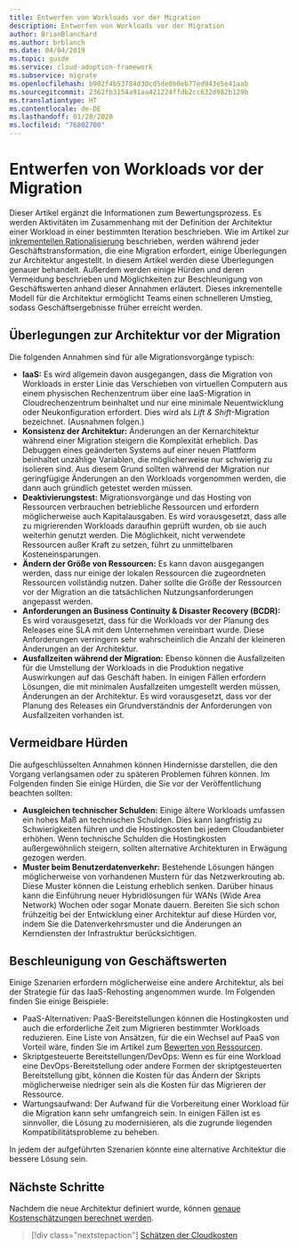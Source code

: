 ```yaml
---
title: Entwerfen von Workloads vor der Migration
description: Entwerfen von Workloads vor der Migration
author: BrianBlanchard
ms.author: brblanch
ms.date: 04/04/2019
ms.topic: guide
ms.service: cloud-adoption-framework
ms.subservice: migrate
ms.openlocfilehash: b902f4b53784d30cd5de0b0eb77ed943e5e41aab
ms.sourcegitcommit: 2362fb3154a91aa421224ffdb2cc632d982b129b
ms.translationtype: HT
ms.contentlocale: de-DE
ms.lasthandoff: 01/28/2020
ms.locfileid: "76802700"
---
```

# <a name="architect-workloads-prior-to-migration"></a>Entwerfen von Workloads vor der Migration

Dieser Artikel ergänzt die Informationen zum Bewertungsprozess. Es werden Aktivitäten im Zusammenhang mit der Definition der Architektur einer Workload in einer bestimmten Iteration beschrieben. Wie im Artikel zur [inkrementellen Rationalisierung](../../../digital-estate/rationalize.md) beschrieben, werden während jeder Geschäftstransformation, die eine Migration erfordert, einige Überlegungen zur Architektur angestellt. In diesem Artikel werden diese Überlegungen genauer behandelt. Außerdem werden einige Hürden und deren Vermeidung beschrieben und Möglichkeiten zur Beschleunigung von Geschäftswerten anhand dieser Annahmen erläutert. Dieses inkrementelle Modell für die Architektur ermöglicht Teams einen schnelleren Umstieg, sodass Geschäftsergebnisse früher erreicht werden.

## <a name="architecture-assumptions-prior-to-migration"></a>Überlegungen zur Architektur vor der Migration

Die folgenden Annahmen sind für alle Migrationsvorgänge typisch:

- **IaaS:** Es wird allgemein davon ausgegangen, dass die Migration von Workloads in erster Linie das Verschieben von virtuellen Computern aus einem physischen Rechenzentrum über eine IaaS-Migration in Cloudrechenzentrum beinhaltet und nur eine minimale Neuentwicklung oder Neukonfiguration erfordert. Dies wird als _Lift & Shift_-Migration bezeichnet. (Ausnahmen folgen.)
- **Konsistenz der Architektur:** Änderungen an der Kernarchitektur während einer Migration steigern die Komplexität erheblich. Das Debuggen eines geänderten Systems auf einer neuen Plattform beinhaltet unzählige Variablen, die möglicherweise nur schwierig zu isolieren sind. Aus diesem Grund sollten während der Migration nur geringfügige Änderungen an den Workloads vorgenommen werden, die dann auch gründlich getestet werden müssen.
- **Deaktivierungstest:** Migrationsvorgänge und das Hosting von Ressourcen verbrauchen betriebliche Ressourcen und erfordern möglicherweise auch Kapitalausgaben. Es wird vorausgesetzt, dass alle zu migrierenden Workloads daraufhin geprüft wurden, ob sie auch weiterhin genutzt werden. Die Möglichkeit, nicht verwendete Ressourcen außer Kraft zu setzen, führt zu unmittelbaren Kosteneinsparungen.
- **Ändern der Größe von Ressourcen:** Es kann davon ausgegangen werden, dass nur einige der lokalen Ressourcen die zugeordneten Ressourcen vollständig nutzen. Daher sollte die Größe der Ressourcen vor der Migration an die tatsächlichen Nutzungsanforderungen angepasst werden.
- **Anforderungen an Business Continuity & Disaster Recovery (BCDR):** Es wird vorausgesetzt, dass für die Workloads vor der Planung des Releases eine SLA mit dem Unternehmen vereinbart wurde. Diese Anforderungen verringern sehr wahrscheinlich die Anzahl der kleineren Änderungen an der Architektur.
- **Ausfallzeiten während der Migration:** Ebenso können die Ausfallzeiten für die Umstellung der Workloads in die Produktion negative Auswirkungen auf das Geschäft haben. In einigen Fällen erfordern Lösungen, die mit minimalen Ausfallzeiten umgestellt werden müssen, Änderungen an der Architektur. Es wird vorausgesetzt, dass vor der Planung des Releases ein Grundverständnis der Anforderungen von Ausfallzeiten vorhanden ist.

## <a name="roadblocks-that-can-be-avoided"></a>Vermeidbare Hürden

Die aufgeschlüsselten Annahmen können Hindernisse darstellen, die den Vorgang verlangsamen oder zu späteren Problemen führen können. Im Folgenden finden Sie einige Hürden, die Sie vor der Veröffentlichung beachten sollten:

- **Ausgleichen technischer Schulden:** Einige ältere Workloads umfassen ein hohes Maß an technischen Schulden. Dies kann langfristig zu Schwierigkeiten führen und die Hostingkosten bei jedem Cloudanbieter erhöhen. Wenn technische Schulden die Hostingkosten außergewöhnlich steigern, sollten alternative Architekturen in Erwägung gezogen werden.
- **Muster beim Benutzerdatenverkehr:** Bestehende Lösungen hängen möglicherweise von vorhandenen Mustern für das Netzwerkrouting ab. Diese Muster können die Leistung erheblich senken. Darüber hinaus kann die Einführung neuer Hybridlösungen für WANs (Wide Area Network) Wochen oder sogar Monate dauern. Bereiten Sie sich schon frühzeitig bei der Entwicklung einer Architektur auf diese Hürden vor, indem Sie die Datenverkehrsmuster und die Änderungen an Kerndiensten der Infrastruktur berücksichtigen.

## <a name="accelerate-business-value"></a>Beschleunigung von Geschäftswerten

Einige Szenarien erfordern möglicherweise eine andere Architektur, als bei der Strategie für das IaaS-Rehosting angenommen wurde. Im Folgenden finden Sie einige Beispiele:

- PaaS-Alternativen: PaaS-Bereitstellungen können die Hostingkosten und auch die erforderliche Zeit zum Migrieren bestimmter Workloads reduzieren. Eine Liste von Ansätzen, für die ein Wechsel auf PaaS von Vorteil wäre, finden Sie im Artikel zum [Bewerten von Ressourcen](./evaluate.md).
- Skriptgesteuerte Bereitstellungen/DevOps: Wenn es für eine Workload eine DevOps-Bereitstellung oder andere Formen der skriptgesteuerten Bereitstellung gibt, können die Kosten für das Ändern der Skripts möglicherweise niedriger sein als die Kosten für das Migrieren der Ressource.
- Wartungsaufwand: Der Aufwand für die Vorbereitung einer Workload für die Migration kann sehr umfangreich sein. In einigen Fällen ist es sinnvoller, die Lösung zu modernisieren, als die zugrunde liegenden Kompatibilitätsprobleme zu beheben.

In jedem der aufgeführten Szenarien könnte eine alternative Architektur die bessere Lösung sein.

## <a name="next-steps"></a>Nächste Schritte

Nachdem die neue Architektur definiert wurde, können [genaue Kostenschätzungen berechnet werden](./estimate.md).

> [!div class="nextstepaction"]
> [Schätzen der Cloudkosten](./estimate.md)
